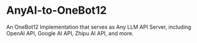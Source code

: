 # AnyAI-to-OneBot12
An OneBot12 Implementation that serves as Any LLM API Server, including OpenAI API, Google AI API,  Zhipu AI API, and more. 
